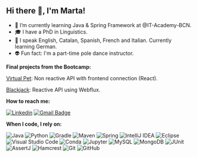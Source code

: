 ## Hi there 👋, I'm Marta!



- 🌱 I’m currently learning Java & Spring Framework at @IT-Academy-BCN.
- :mortar_board: I have a PhD in Linguistics.
- 💬 I speak English, Catalan, Spanish, French and Italian. Currently learning German.
- :alien: Fun fact: I'm a part-time pole dance instructor.

**Final projects from the Bootcamp:**

[Virtual Pet](https://github.com/MartaPunsola/ITACADEMY_VIRTUAL_PET.git): Non reactive API with frontend connection (React).

[Blackjack](https://github.com/MartaPunsola/ITACADEMY_BLACKJACK.git): Reactive API using Webflux.

**How to reach me:**

[![Linkedin](https://img.shields.io/badge/-Linkedin-blue?style=flat&logo=Linkedin&logoColor=white&link=https://https://www.linkedin.com/in/martapunsola/)](https://www.linkedin.com/in/martapunsola/)
[![Gmail Badge](https://img.shields.io/badge/-Gmail-c71610?style=flat&logo=Gmail&logoColor=white&link=mailto:marta.punsola@gmail.com)](mailto:marta.punsola@gmail.com)

**When I code, I rely on:**

![Java](https://img.shields.io/badge/java-%23ED8B00.svg?style=flat&logo=openjdk&logoColor=white)
![Python](https://img.shields.io/badge/Python-FFD43B?style=flat&logo=python&logoColor=blue)
![Gradle](https://img.shields.io/badge/gradle-02303A?style=flat&logo=gradle&logoColor=white)
![Maven](https://img.shields.io/badge/Maven-666666?style=flat&logo=maven&logoColor=white)
![Spring](https://img.shields.io/badge/Spring-6DB33F?style=flat&logo=spring&logoColor=white)
![IntelliJ IDEA](https://img.shields.io/badge/-IntelliJ%20IDEA-000000?style=flat&logo=intellij-idea&logoColor=white)
![Eclipse](https://img.shields.io/badge/-Eclipse-044382?style=flat&logo=eclipse-ide&logoColor=orange)
![Visual Studio Code](https://img.shields.io/badge/-Visual%20Studio%20Code-0380fc?style=flat&logo=visual-studio-code&logoColor=007ACC)
![Conda](https://img.shields.io/badge/conda-342B029.svg?&style=flat&logo=anaconda&logoColor=white)
![Jupyter](https://img.shields.io/badge/Jupyter-F37626.svg?&style=flat&logo=Jupyter&logoColor=white)
![MySQL](https://img.shields.io/badge/mysql-4479A1.svg?style=flat&logo=mysql&logoColor=white) 
![MongoDB](https://img.shields.io/badge/MongoDB-%234ea94b.svg?style=flat&logo=mongodb&logoColor=white) 
![JUnit](https://img.shields.io/badge/-JUnit-25A162?logo=junit&logoColor=white)
![AssertJ](https://img.shields.io/badge/-AssertJ-yellow?logoColor=white)
![Hamcrest](https://img.shields.io/badge/-Hamcrest-red?logoColor=white)
![Git](https://img.shields.io/badge/git-%23F05033.svg?style=flat&logo=git&logoColor=white) 
![GitHub](https://img.shields.io/badge/github-%23121011.svg?style=flat&logo=github&logoColor=white)







